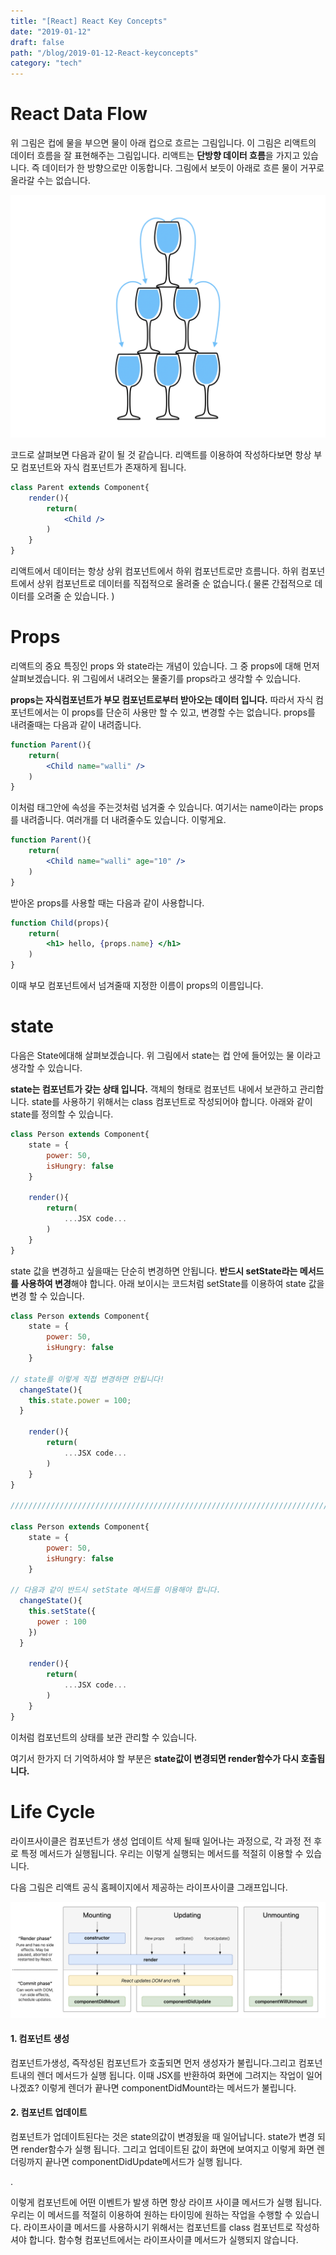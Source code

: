 ```yaml
---
title: "[React] React Key Concepts"
date: "2019-01-12"
draft: false
path: "/blog/2019-01-12-React-keyconcepts"
category: "tech"
---
```


# React Data Flow

위 그림은 컵에 물을 부으면 물이 아래 컵으로 흐르는 그림입니다. 이 그림은 리액트의 데이터 흐름을 잘 표현해주는 그림입니다. 리액트는 **단방향 데이터 흐름**을 가지고 있습니다. 즉 데이터가 한 방향으로만 이동합니다. 그림에서 보듯이 아래로 흐른 물이 거꾸로 올라갈 수는 없습니다.

![react-flow](../images/react-flow.png)



코드로 살펴보면 다음과 같이 될 것 같습니다. 리액트를 이용하여 작성하다보면 항상 부모 컴포넌트와 자식 컴포넌트가 존재하게 됩니다. 

```jsx
class Parent extends Component{
	render(){
		return(
			<Child />
		)
	}
}
```

리액트에서 데이터는 항상 상위 컴포넌트에서 하위 컴포넌트로만 흐름니다. 하위 컴포넌트에서 상위 컴포넌트로 데이터를 직접적으로 올려줄 순 없습니다.( 물론 간접적으로 데이터를 오려줄 순 있습니다. )

# Props

리액트의 중요 특징인 props 와 state라는 개념이 있습니다. 그 중 props에 대해 먼저 살펴보겠습니다. 위 그림에서 내려오는 물줄기를 props라고 생각할 수 있습니다.

**props는 자식컴포넌트가 부모 컴포넌트로부터 받아오는 데이터 입니다.** 따라서 자식 컴포넌트에서는 이 props를 단순히 사용만 할 수 있고, 변경할 수는 없습니다. props를 내려줄때는 다음과 같이 내려줍니다.

```jsx
function Parent(){
	return(
		<Child name="walli" />
	)
}
```

이처럼 태그안에 속성을 주는것처럼 넘겨줄 수 있습니다. 여기서는 name이라는 props를 내려줍니다.
여러개를 더 내려줄수도 있습니다. 이렇게요.

```jsx
function Parent(){
	return(
		<Child name="walli" age="10" />
	)
}
```

받아온 props를 사용할 때는 다음과 같이 사용합니다.

```jsx
function Child(props){
	return(
		<h1> hello, {props.name} </h1>
	)	
}
```

 이때 부모 컴포넌트에서 넘겨줄때 지정한 이름이 props의 이름입니다.

# state

다음은 State에대해 살펴보겠습니다. 위 그림에서 state는 컵 안에 들어있는 물 이라고 생각할 수 있습니다.

**state는 컴포넌트가 갖는 상태 입니다.** 객체의 형태로 컴포넌트 내에서 보관하고 관리합니다. state를 사용하기 위해서는 class 컴포넌트로 작성되어야 합니다. 아래와 같이 state를 정의할 수 있습니다.

```jsx
class Person extends Component{
	state = {
		power: 50,
		isHungry: false
	}

	render(){
		return(
			...JSX code...
		)
	}
}
```

state 값을 변경하고 싶을때는 단순히 변경하면 안됩니다. **반드시 setState라는 메서드를 사용하여 변경**해야 합니다. 아래 보이시는 코드처럼 setState를 이용하여 state 값을 변경 할 수 있습니다.

```jsx
class Person extends Component{
	state = {
		power: 50,
		isHungry: false
	}

// state를 이렇게 직접 변경하면 안됩니다!
  changeState(){
    this.state.power = 100;
  }

	render(){
		return(
			...JSX code...
		)
	}
}

//////////////////////////////////////////////////////////////////////////////////////

class Person extends Component{
	state = {
		power: 50,
		isHungry: false
	}

// 다음과 같이 반드시 setState 메서드를 이용해야 합니다.
  changeState(){
    this.setState({
      power : 100
    })
  }

	render(){
		return(
			...JSX code...
		)
	}
}
```

이처럼 컴포넌트의 상태를 보관 관리할 수 있습니다.

여기서 한가지 더 기억하셔야 할 부분은 **state값이 변경되면 render함수가 다시 호출됩니다.**

# Life Cycle

라이프사이클은 컴포넌트가 생성 업데이트 삭제 될때 일어나는 과정으로, 각 과정 전 후로 특정 메서드가 실행됩니다. 우리는 이렇게 실행되는 메서드를 적절히 이용할 수 있습니다.

다음 그림은 리액트 공식 홈페이지에서 제공하는 라이프사이클 그래프입니다.

![lifecycle](../images/lifecycle.png)



#### 1. 컴포넌트 생성

컴포넌트가생성, 즉작성된 컴포넌트가 호출되면 먼저 생성자가 불립니다.그리고 컴포넌트내의 렌더 메서드가 실행 됩니다. 이때 JSX를 반환하여 화면에 그려지는 작업이 일어나겠죠? 이렇게 렌더가 끝나면 componentDidMount라는 메서드가 불립니다.

#### 2. 컴포넌트 업데이트

컴포넌트가 업데이트된다는 것은 state의값이 변경됬을 때 일어납니다. state가 변경 되면 render함수가 실행 됩니다. 그리고 업데이트된 값이 화면에 보여지고 이렇게 화면 렌더링까지 끝나면 componentDidUpdate메서드가 실행 됩니다.

.

이렇게 컴포넌트에 어떤 이벤트가 발생 하면 항상 라이프 사이클 메서드가 실행 됩니다. 우리는 이 메서드를 적절히 이용하여 원하는 타이밍에 원하는 작업을 수행할 수 있습니다. 라이프사이클 메서드를 사용하시기 위해서는 컴포넌트를 class 컴포넌트로 작성하셔야 합니다. 함수형 컴포넌트에서는 라이프사이클 메서드가 실행되지 않습니다.
